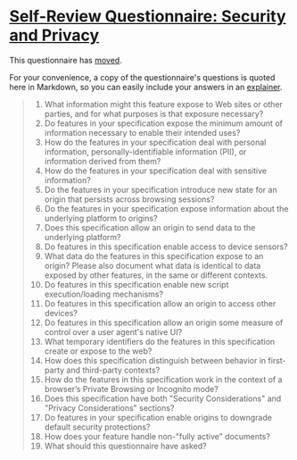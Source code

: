 # [Self-Review Questionnaire: Security and Privacy](https://w3ctag.github.io/security-questionnaire/)

This questionnaire has [moved](https://w3ctag.github.io/security-questionnaire/).

For your convenience, a copy of the questionnaire's questions is quoted here in Markdown, so you can easily include your answers in an [explainer](https://github.com/w3ctag/w3ctag.github.io/blob/master/explainers.md).

> 01.  What information might this feature expose to Web sites or other parties,
>      and for what purposes is that exposure necessary?
> 02.  Do features in your specification expose the minimum amount of information
>      necessary to enable their intended uses?
> 03.  How do the features in your specification deal with personal information,
>      personally-identifiable information (PII), or information derived from
>      them?
> 04.  How do the features in your specification deal with sensitive information?
> 05.  Do the features in your specification introduce new state for an origin
>      that persists across browsing sessions?
> 06.  Do the features in your specification expose information about the
>      underlying platform to origins?
> 07.  Does this specification allow an origin to send data to the underlying
>      platform?
> 08.  Do features in this specification enable access to device sensors?
> 09.  What data do the features in this specification expose to an origin? Please
>      also document what data is identical to data exposed by other features, in the
>      same or different contexts.
> 10.  Do features in this specification enable new script execution/loading
>      mechanisms?
> 11.  Do features in this specification allow an origin to access other devices?
> 12.  Do features in this specification allow an origin some measure of control over
>      a user agent's native UI?
> 13.  What temporary identifiers do the features in this specification create or
>      expose to the web?
> 14.  How does this specification distinguish between behavior in first-party and
>      third-party contexts?
> 15.  How do the features in this specification work in the context of a browser’s
>      Private Browsing or Incognito mode?
> 16.  Does this specification have both "Security Considerations" and "Privacy
>      Considerations" sections?
> 17.  Do features in your specification enable origins to downgrade default
>      security protections?
> 18.  How does your feature handle non-"fully active" documents?
> 19.  What should this questionnaire have asked?
